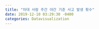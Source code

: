 ```yaml
---
title: "차대 사람 주간 야간 기준 사고 발생 횟수"
date: 2019-12-10 03:29:30 -0400
categories: Datavisualization
---
```

<html>
  <head>
  <title>주간 야간 사고발생 횟수</title>
    <script type="text/javascript" src="https://www.gstatic.com/charts/loader.js"></script>
    <script type="text/javascript">
      google.charts.load('current', {'packages':['bar']});
      google.charts.setOnLoadCallback(drawChart);

      function drawChart() {
        var data = google.visualization.arrayToDataTable([
          ['발생시각', '사고 횟수', '사상자수'],
          ['주간', 555, 602],
          ['야간', 881, 996],
        ]);

        var options = {
          chart: {
            title: '교통사고 발생 시각',
            subtitle: '주간,야간를 기준으로',
          }
        };

        var chart = new google.charts.Bar(document.getElementById('columnchart_material'));

        chart.draw(data, google.charts.Bar.convertOptions(options));
      }
    </script>
  </head>
  <body>
    <div id="columnchart_material" style="width: 800px; height: 500px;"></div>
  </body>
</html>
